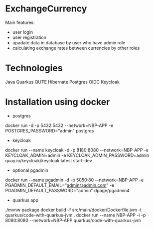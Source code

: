 # ExchangeCurrency

Main features:
- user login 
- user registration
- upadate data in database by user who have admin role
- calculating exchange rates between currencies by other roles

# Technologies

Java
Quarkus
QUTE
Hibernate
Postgres
OIDC
Keycloak


# Installation using docker

- postgres

docker run -d -p 5432:5432 --network=NBP-APP -e POSTGRES_PASSWORD="admin" postgres

- keycloak

docker run --name keycloak -d -p 8180:8080 --network=NBP-APP
-e KEYCLOAK_ADMIN=admin
-e KEYCLOAK_ADMIN_PASSWORD=admin quay.io/keycloak/keycloak:latest start-dev

- optional pgadmin

docker run --name pgadmin -d -p 5050:80 --network=NBP-APP
-e PGADMIN_DEFAULT_EMAIL="admin@admin.com"
-e PGADMIN_DEFAULT_PASSWORD="admin"  dpage/pgadmin4

- quarkus app

./mvnw package
docker build -f src/main/docker/Dockerfile.jvm -t quarkus/code-with-quarkus-jvm .
docker run --name NBP-APP -i -p 8080:8080 --network=NBP-APP quarkus/code-with-quarkus-jvm

